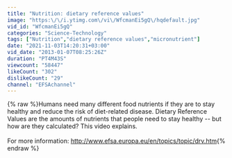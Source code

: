 ```yaml
---
title: "Nutrition: dietary reference values"
image: "https:\/\/i.ytimg.com\/vi\/WfcmanEi5gQ\/hqdefault.jpg"
vid_id: "WfcmanEi5gQ"
categories: "Science-Technology"
tags: ["Nutrition","dietary reference values","micronutrient"]
date: "2021-11-03T14:20:31+03:00"
vid_date: "2013-01-07T08:25:26Z"
duration: "PT4M43S"
viewcount: "58447"
likeCount: "302"
dislikeCount: "29"
channel: "EFSAchannel"
---
```

{% raw %}Humans need many different food nutrients if they are to stay healthy and reduce the risk of diet-related disease. Dietary Reference Values are the amounts of nutrients that people need to stay healthy -- but how are they calculated? This video explains.<br /><br />For more information: <a rel="nofollow" target="blank" href="http://www.efsa.europa.eu/en/topics/topic/drv.htm">http://www.efsa.europa.eu/en/topics/topic/drv.htm</a>{% endraw %}

